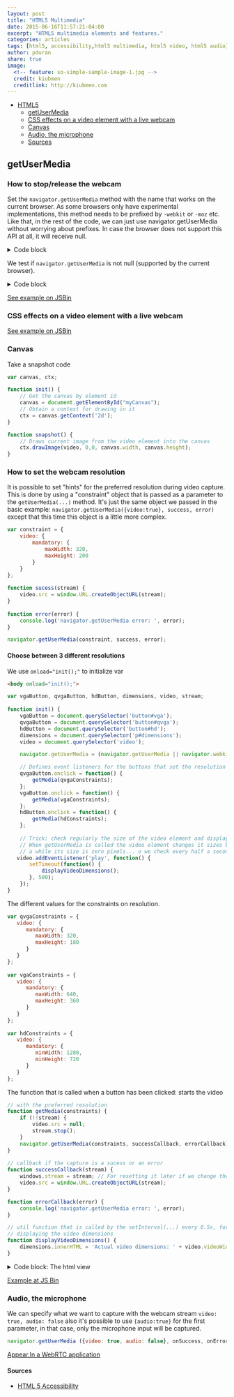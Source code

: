 ```yaml
---
layout: post
title: "HTML5 Multimedia"
date: 2015-06-16T11:57:21-04:00
excerpt: "HTML5 multimedia elements and features."
categories: articles
tags: [html5, accessibility,html5 multimedia, html5 video, html5 audio]
author: pduran
share: true
image:
  <!-- feature: so-simple-sample-image-1.jpg -->
  credit: kiubmen
  creditlink: http://kiubmen.com
---
```


+   [HTML5](#HTML5)
    *   [getUserMedia](#getUserMedia)
    *   [CSS effects on a video element with a live webcam](#css-effects-on-a-video-element-with-a-live-webcam)
    *   [Canvas](#canvas)
    *   [Audio, the microphone](#audio-the-microphone)
    *   [Sources](#sources)


## getUserMedia

### How to stop/release the webcam

Set the `navigator.getUserMedia` method with the name that works on the current browser. As some browsers only have experimental implementations, this method needs to be prefixed by `-webkit` or `-moz` etc. Like that, in the rest of the code, we can just use navigator.getUserMedia without worrying about prefixes. In case the browser does not support this API at all, it will receive null.

<details>
    <summary>
            Code block
    </summary>
    {% render_code start-stop-webcam.html lang:javascript mark:6 range:6-9 %}
</details>

We test if `navigator.getUserMedia` is not null (supported by the current browser).

<details>
    <summary>
            Code block
    </summary>
    {% render_code start-stop-webcam.html lang:javascript mark:15 range:14-17 %}
</details>

[See example on JSBin](http://jsbin.com/nacuqa/edit?html,output)
<!-- {% jsbin nacuqa html,output %} -->

### CSS effects on a video element with a live webcam
[See example on JSBin](http://jsbin.com/gehitu/8/edit?html,js)

### Canvas

Take a snapshot code

```javascript
var canvas, ctx;

function init() {
    // Get the canvas by element id
    canvas = document.getElementById("myCanvas");
    // Obtain a context for drawing in it
    ctx = canvas.getContext('2d');
}

function snapshot() {
    // Draws current image from the video element into the canvas
    ctx.drawImage(video, 0,0, canvas.width, canvas.height);
}
```

### How to set the webcam resolution
It is possible to set "hints" for the preferred resolution during video capture. This is done by using a "constraint" object that is passed as a parameter to the `getUserMedia(...)` method. It's just the same object we passed in the basic example: `navigator.getUserMedia({video:true}, success, error)` except that this time this object is a little more complex.

```javascript
var constraint = {
    video: {
        mandatory: {
            maxWidth: 320,
            maxHeight: 200
        }
    }
};
 
function sucess(stream) {
    video.src = window.URL.createObjectURL(stream);
}
 
function error(error) {
    console.log('navigator.getUserMedia error: ', error);
}

navigator.getUserMedia(constraint, success, error);
```

#### Choose between 3 different resolutions

We use `onload="init();"` to initialize var
```html
<body onload="init();">
```


```javascript
var vgaButton, qvgaButton, hdButton, dimensions, video, stream;
 
function init() {
    vgaButton = document.querySelector('button#vga');
    qvgaButton = document.querySelector('button#qvga');
    hdButton = document.querySelector('button#hd');
    dimensions = document.querySelector('p#dimensions');
    video = document.querySelector('video');

    navigator.getUserMedia = (navigator.getUserMedia || navigator.webkitGetUserMedia || navigator.mozGetUserMedia);

    // Defines event listeners for the buttons that set the resolution
    qvgaButton.onclick = function() {
        getMedia(qvgaConstraints);
    };
    vgaButton.onclick = function() {
        getMedia(vgaConstraints);
    };
    hdButton.onclick = function() {
        getMedia(hdConstraints);
    };
 
    // Trick: check regularly the size of the video element and display it
    // When getUserMedia is called the video element changes it sizes but for
    // a while its size is zero pixels... o we check every half a second
   video.addEventListener('play', function() {
       setTimeout(function() {
           displayVideoDimensions();
       }, 500);
    });
}
```

The different values for the constraints on resolution.
```javascript
var qvgaConstraints = {
   video: {
      mandatory: {
         maxWidth: 320,
         maxHeight: 180
      }
   }
};
 
var vgaConstraints = {
   video: {
      mandatory: {
         maxWidth: 640,
         maxHeight: 360
      }
   }
};
 
var hdConstraints = {
   video: {
      mandatory: {
         minWidth: 1280,
         minHeight: 720
      }
   }
};
```

The function that is called when a button has been clicked: starts the video
```javascript
// with the preferred resolution
function getMedia(constraints) {
    if (!!stream) {
        video.src = null;
        stream.stop();
    }
    navigator.getUserMedia(constraints, successCallback, errorCallback);
}
 
// callback if the capture is a sucess or an error
function successCallback(stream) {
    windows.stream = stream; // For resetting it later if we change the resolution
    video.src = window.URL.createObjectURL(stream);
}

function errorCallback(error) {
    console.log('navigator.getUserMedia error: ', error);
}

// util function that is called by the setInterval(...) every 0.5s, for
// displaying the video dimensions
function displayVideoDimensions() {
    dimensions.innerHTML = 'Actual video dimensions: ' + video.videoWidth + 'x' + video.videoHeight + 'px.';
}
```

<details>
    <summary>
            Code block: The html view
    </summary>

```html
<!DOCTYPE html>
<html>
    <head>
        <title>getUserMedia constraints for choosing resolution</title>
    </head>

    <body onload="init();">
        <h1>Set camera resolution</h1>
        <p>Click a button to call <code>getUserMedia()</code> with appropriate resolution.</p>

        <div id="buttons">
           <button id="qvga">QVGA</button>
           <button id="vga">VGA</button>
           <button id="hd">HD</button>
        </div>

        <p id="dimensions"></p>

        <video autoplay></video>
    </body>
</html>
```
</details>



[Example at JS Bin](http://jsbin.com/jigiru/13/edit?html,js)

### Audio, the microphone
We can specify what we want to capture with the webcam stream `video: true, audio: false` also
 it's possible to use `{audio:true}` for the first parameter, in that case, only the microphone input will be captured.

```javascript
navigator.getUserMedia ({video: true, audio: false}, onSuccess, onError)
```

[Appear.In a WebRTC application](https://appear.in/)


#### Sources
* [HTML 5 Accessibility](https://dequeuniversity.com/assets/html/jquery-summit/html5/slides/html5.html)
